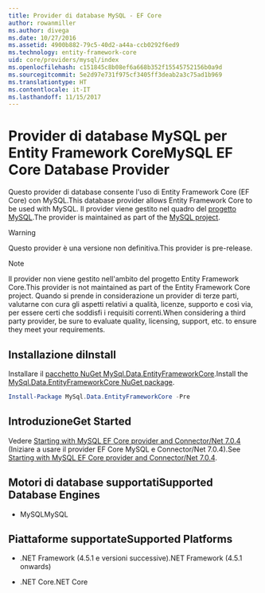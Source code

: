 ```yaml
---
title: Provider di database MySQL - EF Core
author: rowanmiller
ms.author: divega
ms.date: 10/27/2016
ms.assetid: 4900b882-79c5-40d2-a44a-ccb0292f6ed9
ms.technology: entity-framework-core
uid: core/providers/mysql/index
ms.openlocfilehash: c151845c8b08ef6a668b352f15545752156b0a9d
ms.sourcegitcommit: 5e2d97e731f975cf3405ff3deab2a3c75ad1b969
ms.translationtype: HT
ms.contentlocale: it-IT
ms.lasthandoff: 11/15/2017
---
```

# <a name="mysql-ef-core-database-provider"></a><span data-ttu-id="c8cdc-102">Provider di database MySQL per Entity Framework Core</span><span class="sxs-lookup"><span data-stu-id="c8cdc-102">MySQL EF Core Database Provider</span></span>

<span data-ttu-id="c8cdc-103">Questo provider di database consente l'uso di Entity Framework Core (EF Core) con MySQL.</span><span class="sxs-lookup"><span data-stu-id="c8cdc-103">This database provider allows Entity Framework Core to be used with MySQL.</span></span> <span data-ttu-id="c8cdc-104">Il provider viene gestito nel quadro del [progetto MySQL](http://dev.mysql.com).</span><span class="sxs-lookup"><span data-stu-id="c8cdc-104">The provider is maintained as part of the [MySQL project](http://dev.mysql.com).</span></span>

> [!WARNING]  
> <span data-ttu-id="c8cdc-105">Questo provider è una versione non definitiva.</span><span class="sxs-lookup"><span data-stu-id="c8cdc-105">This provider is pre-release.</span></span>

> [!NOTE]  
> <span data-ttu-id="c8cdc-106">Il provider non viene gestito nell'ambito del progetto Entity Framework Core.</span><span class="sxs-lookup"><span data-stu-id="c8cdc-106">This provider is not maintained as part of the Entity Framework Core project.</span></span> <span data-ttu-id="c8cdc-107">Quando si prende in considerazione un provider di terze parti, valutarne con cura gli aspetti relativi a qualità, licenze, supporto e così via, per essere certi che soddisfi i requisiti correnti.</span><span class="sxs-lookup"><span data-stu-id="c8cdc-107">When considering a third party provider, be sure to evaluate quality, licensing, support, etc. to ensure they meet your requirements.</span></span>

## <a name="install"></a><span data-ttu-id="c8cdc-108">Installazione di</span><span class="sxs-lookup"><span data-stu-id="c8cdc-108">Install</span></span>

<span data-ttu-id="c8cdc-109">Installare il [pacchetto NuGet MySql.Data.EntityFrameworkCore](https://www.nuget.org/packages/MySql.Data.EntityFrameworkCore).</span><span class="sxs-lookup"><span data-stu-id="c8cdc-109">Install the [MySql.Data.EntityFrameworkCore NuGet package](https://www.nuget.org/packages/MySql.Data.EntityFrameworkCore).</span></span>

``` powershell
Install-Package MySql.Data.EntityFrameworkCore -Pre
```

## <a name="get-started"></a><span data-ttu-id="c8cdc-110">Introduzione</span><span class="sxs-lookup"><span data-stu-id="c8cdc-110">Get Started</span></span>

<span data-ttu-id="c8cdc-111">Vedere [Starting with MySQL EF Core provider and Connector/Net 7.0.4](http://insidemysql.com/howto-starting-with-mysql-ef-core-provider-and-connectornet-7-0-4/) (Iniziare a usare il provider EF Core MySQL e Connector/Net 7.0.4).</span><span class="sxs-lookup"><span data-stu-id="c8cdc-111">See [Starting with MySQL EF Core provider and Connector/Net 7.0.4](http://insidemysql.com/howto-starting-with-mysql-ef-core-provider-and-connectornet-7-0-4/).</span></span>

## <a name="supported-database-engines"></a><span data-ttu-id="c8cdc-112">Motori di database supportati</span><span class="sxs-lookup"><span data-stu-id="c8cdc-112">Supported Database Engines</span></span>

* <span data-ttu-id="c8cdc-113">MySQL</span><span class="sxs-lookup"><span data-stu-id="c8cdc-113">MySQL</span></span>

## <a name="supported-platforms"></a><span data-ttu-id="c8cdc-114">Piattaforme supportate</span><span class="sxs-lookup"><span data-stu-id="c8cdc-114">Supported Platforms</span></span>

* <span data-ttu-id="c8cdc-115">.NET Framework (4.5.1 e versioni successive)</span><span class="sxs-lookup"><span data-stu-id="c8cdc-115">.NET Framework (4.5.1 onwards)</span></span>

* <span data-ttu-id="c8cdc-116">.NET Core</span><span class="sxs-lookup"><span data-stu-id="c8cdc-116">.NET Core</span></span>
